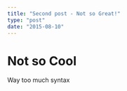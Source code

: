 ```yaml
---
title: "Second post - Not so Great!"
type: "post"
date: "2015-08-10"
---
```

# Not so Cool

Way too much syntax